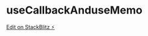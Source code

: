 # useCallbackAnduseMemo

[Edit on StackBlitz ⚡️](https://stackblitz.com/edit/stackblitz-starters-hnjrdj)